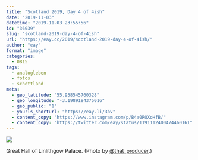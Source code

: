 ```yaml
---
title: "Scotland 2019, Day 4 of 4ish"
date: "2019-11-03"
datetime: "2019-11-03 23:55:56"
id: "36039"
slug: "scotland-2019-day-4-of-4ish"
url: "https://eay.cc/2019/scotland-2019-day-4-of-4ish/"
author: "eay"
format: "image"
categories:
  - 0815
tags:
  - analogleben
  - fotos
  - schottland
meta:
  - geo_latitude: "55.958545760328"
  - geo_longitude: "-3.1989184375016"
  - geo_public: "1"
  - yourls_shorturl: "https://eay.li/3bv"
  - content_copy: "https://www.instagram.com/p/B4a0RQXoHfB/"
  - content_copy: "https://twitter.com/eay/status/1191112400474460161"
---
```


![](https://eay.cc/uploads/2019/scotland2019-4.jpeg)

Great Hall of Linlithgow Palace. (Photo by [@that\_producer](https://instagram.com/that_producer).)
